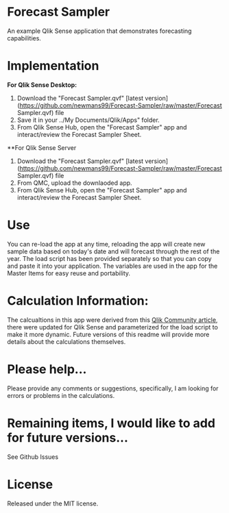 # Forecast Sampler
An example Qlik Sense application that demonstrates forecasting capabilities.

# Implementation
**For Qlik Sense Desktop:**
1. Download the "Forecast Sampler.qvf" [latest version](https://github.com/newmans99/Forecast-Sampler/raw/master/Forecast Sampler.qvf) file
2. Save it in your ../My Documents/Qlik/Apps" folder.
3. From Qlik Sense Hub, open the "Forecast Sampler" app and interact/review the Forecast Sampler Sheet.

**For Qlik Sense Server
1. Download the "Forecast Sampler.qvf" [latest version](https://github.com/newmans99/Forecast-Sampler/raw/master/Forecast Sampler.qvf) file
2. From QMC, upload the downlaoded app.
3. From Qlik Sense Hub, open the "Forecast Sampler" app and interact/review the Forecast Sampler Sheet.


# Use
You can re-load the app at any time, reloading the app will create new sample data based on today's date and will forecast through the rest of the year. The load script has been provided separately so that you can copy and paste it into your application. The variables are used in the app for the Master Items for easy reuse and portability.

# Calculation Information:
The calcualtions in this app were derived from this [Qlik Community article](https://community.qlik.com/thread/16846), there were updated for Qlik Sense and parameterized for the load script to make it more dynamic. Future versions of this readme will provide more details about the calculations themselves.


# Please help...
Please provide any comments or suggestions, specifically, I am looking for errors or problems in the calculations.

# Remaining items, I would like to add for future versions...
See Github Issues

# License
Released under the MIT license.